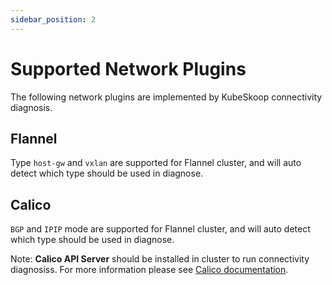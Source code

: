 ```yaml
---
sidebar_position: 2
---
```


# Supported Network Plugins

The following network plugins are implemented by KubeSkoop connectivity diagnosis.


## Flannel

Type `host-gw` and `vxlan` are supported for Flannel cluster, and will auto detect which type should be used in diagnose.

## Calico

`BGP` and `IPIP` mode are supported for Flannel cluster, and will auto detect which type should be used in diagnose.

Note: **Calico API Server** should be installed in cluster to run connectivity diagnosiss. For more information please see [Calico documentation](https://projectcalico.docs.tigera.io/maintenance/install-apiserver).